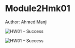 # Module2Hmk01

Author: Ahmed Manji


![HW01 – Success](https://github.com/TheDataNomad/Module2Hmk01/workflows/Hmk01/badge.svg)

![HW01 – Success]()
